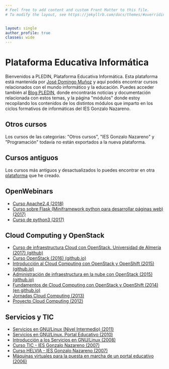 ```yaml
---
# Feel free to add content and custom Front Matter to this file.
# To modify the layout, see https://jekyllrb.com/docs/themes/#overriding-theme-defaults


layout: single
author_profile: true
classes: wide
---
```

# Plataforma Educativa Informática

Bienvenidos a PLEDIN, Plataforma Educativa Informática. Esta plataforma está mantenida por [José Domingo Muñoz](https://www.josedomingo.org/pledin/about/) y aquí podéis encontrar cursos relacionados con el mundo informático y la educación. Puedes acceder también al [Blog PLEDIN](https://www.josedomingo.org/), donde encontrarás noticias y documentación relacionada con estos temas, y la página "módulos" donde estoy recopilando los contenidos de los distintos módulos que imparto en los ciclos formativos de informáticas del IES Gonzalo Nazareno. 

## Otros cursos 

Los cursos de las categorias: "Otros cursos", "IES Gonzalo Nazareno" y "Programación" todavía no están exportados a la nueva plataforma.

## Cursos antiguos

Los cursos más antiguos y desactualizados lo puedes encontrar en otra [plataforma](http://pledin.gnomio.com) que he creado.

## OpenWebinars

<!--
* [Introducción a la programación con pseudocódigo (2018)](cursos/programacion/)
-->
* [Curso Apache2.4 (2018)](cursos/apache24/)
* [Curso sobre Flask (Miniframework python para desarrollar páginas web) (2017)](cursos/flask/)
* [Curso de python3 (2017)](cursos/python3/)

## Cloud Computing y OpenStack

* [Curso de infraestructura Cloud con OpenStack. Universidad de Almería (2017) (github)](https://github.com/iesgn/curso-ual17)
* [Curso OpenStack (2016) (github.io)](http://iesgn.github.io/emergya/)
* [Introducción al Cloud Computing con OpenStack y OpenShift (2015) (github.io)](http://iesgn.github.io/cloud3/)
* [Administración de infraestructura en la nube con OpenStack (2015) (github.io)](http://iesgn.github.io/cloud2/)
* [Fundamentos de Cloud Computing con OpenStack y OpenShift (2014) (en github.io)](http://iesgn.github.com/cloud)
* [Jornadas Cloud Computing (2013)](cursos/cloud2013)
* [Proyecto Cloud Computing (2012)](cursos/cloud2012)

## Servicios y TIC

* [Servicios en GNU/Linux (Nivel Intermedio) (2011)](cursos/servicios2011)
* [Servicios en GNU/Linux. Portal Educativo (2010)](cursos/servicios2010)
* [Introducción a los Servicios en GNU/Linux (2008)](cursos/servicios2008)
* [Curso TIC - IES Gonzalo Nazareno (2007)](cursos/tic2007)
* [Curso HELVIA - IES Gonzalo Nazareno (2007)](cursos/helvia2007)
* [Máquinas virtuales para la puesta en marcha de un portal educativo (2006)](cursos/mv2006)